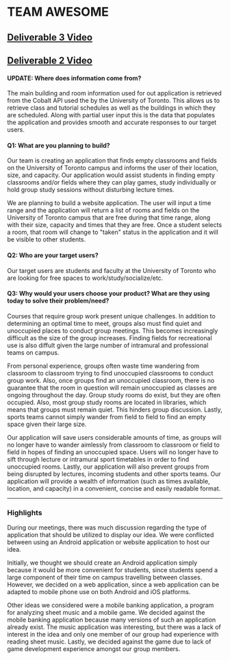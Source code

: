 # TEAM AWESOME

## [Deliverable 3 Video]()
## [Deliverable 2 Video](https://www.youtube.com/watch?v=dCPwDSkWu0s)

#### UPDATE: Where does information come from?

The main building and room information used for out application is retrieved from the Cobalt API used the by the University of Toronto. This allows us to retrieve class and tutorial schedules as well as the buildings in which they are scheduled. Along with partial user input this is the data that populates the application and provides smooth and accurate responses to our target users. 

#### Q1: What are you planning to build?

Our team is creating an application that finds empty classrooms and fields on the University of Toronto campus and informs the user of their location, size, and capacity. Our application would assist students in finding empty classrooms and/or fields where they can play games, study individually or hold group study sessions without disturbing lecture times.

We are planning to build a website application. The user will input a time range and the application will return a list of rooms and fields on the University of Toronto campus that are free during that time range, along with their size, capacity and times that they are free. Once a student selects a room, that room will change to "taken" status in the application and it will be visible to other students.


#### Q2: Who are your target users?

Our target users are students and faculty at the University of Toronto who are looking for free spaces to work/study/socialize/etc.


#### Q3: Why would your users choose your product? What are they using today to solve their problem/need?

Courses that require group work present unique challenges. In addition to determining an optimal time to meet, groups also must find quiet and unoccupied places to conduct group meetings. This becomes increasingly difficult as the size of the group increases. Finding fields for recreational use is also diffult given the large number of intramural and professional teams on campus.

From personal experience, groups often waste time wandering from classroom to classroom trying to find unoccupied classrooms to conduct group work. Also, once groups find an unoccupied classroom, there is no guarantee that the room in question will remain unoccupied as classes are ongoing throughout the day. Group study rooms do exist, but they are often occupied. Also, most group study rooms are located in libraries, which means that groups must remain quiet. This hinders group discussion. Lastly, sports teams cannot simply  wander from field to field to find an empty space given their large size.

Our application will save users considerable amounts of time, as groups will no longer have to wander aimlessly from classroom to classroom or field to field in hopes of finding an unoccupied space. Users  will no longer have to sift through lecture or intramural sport timetables in order to find unoccupied rooms. Lastly, our application will also prevent groups from being disrupted by lectures, incoming students and other sports teams. Our application will provide a wealth of information (such as times available, location, and capacity) in a convenient, concise and easily readable format.


----

### Highlights

During our meetings, there was much discussion regarding the type of application that should be  utilized to display our idea. We were conflicted between using an Android application or website  application to host our idea.

Initially, we thought we should create an Android application simply because it would be more convenient for students, since students spend a large component of their time on campus travelling between classes. However, we decided on a web application, since a web application can be adapted to mobile phone use on both Android and iOS platforms.

Other ideas we considered were a mobile banking application, a program for analyzing sheet music  and a mobile game. We decided against the mobile banking application because many versions of such  an application already exist. The music application was interesting, but there was a lack of interest in the idea and only one member of our group had experience with reading sheet music. Lastly,  we decided against the game due to lack of game development experience amongst our group members.
